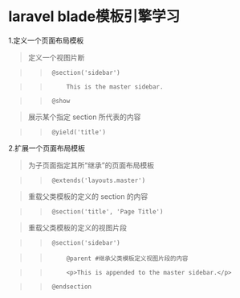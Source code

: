 laravel blade模板引擎学习
================================
1.定义一个页面布局模板

>定义一个视图片断

>>		@section('sidebar')

>>			This is the master sidebar.

>>		@show

>展示某个指定 section 所代表的内容

>>		@yield('title')

2.扩展一个页面布局模板

>为子页面指定其所“继承”的页面布局模板

>>		@extends('layouts.master')

>重载父类模板的定义的 section 的内容

>>		@section('title', 'Page Title')

>重载父类模板的定义的视图片段

>>		@section('sidebar')

>>			@parent #继承父类模板定义视图片段的内容

>>			<p>This is appended to the master sidebar.</p>

>>		@endsection

		